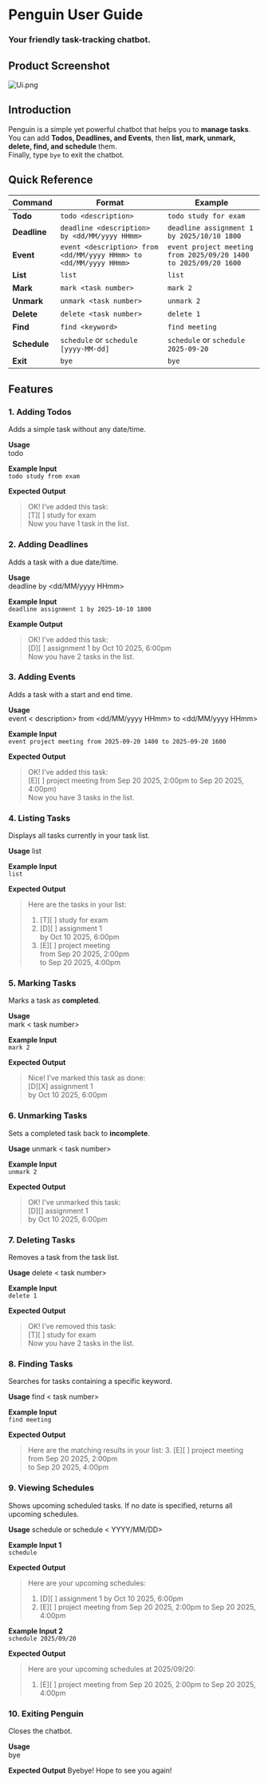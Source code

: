 # Penguin User Guide 
### Your friendly task-tracking chatbot.

## Product Screenshot
 ![Ui.png](Ui.png)

##  Introduction

Penguin is a simple yet powerful chatbot that helps you to **manage tasks**.  
You can add **Todos, Deadlines, and Events**, then **list, mark, unmark, delete, find, and schedule** them.  
Finally, type `bye` to exit the chatbot.

## Quick Reference

| Command   | Format                                                            | Example                                                         |
|-----------|-------------------------------------------------------------------|-----------------------------------------------------------------|
| **Todo**  | `todo <description>`                                              | `todo study for exam`                                           |
| **Deadline** | `deadline <description> by <dd/MM/yyyy HHmm>`                     | `deadline assignment 1 by 2025/10/10 1800`                      |
| **Event** | `event <description> from <dd/MM/yyyy HHmm> to <dd/MM/yyyy HHmm>` | `event project meeting from 2025/09/20 1400 to 2025/09/20 1600` |
| **List**  | `list`                                                            | `list`                                                          |
| **Mark**  | `mark <task number>`                                              | `mark 2`                                                        |
| **Unmark** | `unmark <task number>`                                            | `unmark 2`                                                      |
| **Delete** | `delete <task number>`                                            | `delete 1`                                                      |
| **Find**  | `find <keyword>`                                                  | `find meeting`                                                  |
| **Schedule** | `schedule` or    `schedule [yyyy-MM-dd]`                          | `schedule` or  `schedule 2025-09-20`                            |
| **Exit**  | `bye`                                                             | `bye`                                                           |

##  Features

### 1. Adding Todos
Adds a simple task without any date/time.

**Usage**  
todo

**Example Input**    
`todo study from exam`  

**Expected Output**    
> OK! I’ve added this task:   \
[T][ ] study for exam \
Now you have 1 task in the list.

### 2. Adding Deadlines

Adds a task with a due date/time.

**Usage**  
deadline <description> by <dd/MM/yyyy HHmm>

**Example Input**  
`deadline assignment 1 by 2025-10-10 1800`

**Example Output**  
> OK! I’ve added this task: \
[D][ ] assignment 1 by Oct 10 2025, 6:00pm\
Now you have 2 tasks in the list.

### 3. Adding Events

Adds a task with a start and end time.

**Usage**  
event < description> from <dd/MM/yyyy HHmm> to <dd/MM/yyyy HHmm>

**Example Input**  
`event project meeting from 2025-09-20 1400 to 2025-09-20 1600`

**Expected Output**  
>OK! I’ve added this task: \
> [E][ ] project meeting from Sep 20 2025, 2:00pm to Sep 20 2025, 4:00pm)\
Now you have 3 tasks in the list.

### 4. Listing Tasks

Displays all tasks currently in your task list.

**Usage**
list

**Example Input**  
`list`

**Expected Output**
>Here are the tasks in your list: 
> 1.	[T][ ] study for exam
> 2.	[D][ ] assignment 1 \
>       by Oct 10 2025, 6:00pm
> 3.	[E][ ] project meeting \
>  from Sep 20 2025, 2:00pm \
> to Sep 20 2025, 4:00pm
>

### 5. Marking Tasks

Marks a task as **completed**.

**Usage**  
mark < task number> 

**Example Input**  
`mark 2`

**Expected Output**
>Nice! I’ve marked this task as done:\
[D][X] assignment 1 \
> by Oct 10 2025, 6:00pm

### 6. Unmarking Tasks

Sets a completed task back to **incomplete**.

**Usage**
unmark < task number> 

**Example Input**  
`unmark 2`

**Expected Output**
>OK! I've unmarked this task:\
[D][] assignment 1 \
> by Oct 10 2025, 6:00pm

### 7. Deleting Tasks

Removes a task from the task list.

**Usage**
delete < task number> 

**Example Input**  
`delete 1`

**Expected Output**
>OK! I’ve removed this task: \
[T][ ] study for exam\
Now you have 2 tasks in the list.


### 8. Finding Tasks

Searches for tasks containing a specific keyword.

**Usage**
find < task number> 

**Example Input**  
`find meeting`

**Expected Output**
>Here are the matching results in your list:
>3. [E][ ] project meeting \
>from Sep 20 2025, 2:00pm \
>to Sep 20 2025, 4:00pm
>
### 9. Viewing Schedules
Shows upcoming scheduled tasks. If no date is specified, returns all upcoming schedules.

**Usage**
schedule or schedule < YYYY/MM/DD>

**Example Input 1**  
`schedule`

**Expected Output**
>Here are your upcoming schedules:
> 1.	[D][ ] assignment 1 by Oct 10 2025, 6:00pm
> 2.	[E][ ] project meeting from Sep 20 2025, 2:00pm to Sep 20 2025, 4:00pm

**Example Input 2**  
`schedule 2025/09/20`

**Expected Output**
>Here are your upcoming schedules at 2025/09/20:
> 1. [E][ ] project meeting from Sep 20 2025, 2:00pm to Sep 20 2025, 4:00pm
>
### 10. Exiting Penguin

Closes the chatbot.

**Usage**  
bye

**Expected Output**
Byebye! Hope to see you again!